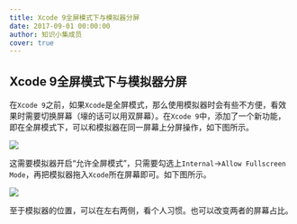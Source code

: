 ```yaml
---
title: Xcode 9全屏模式下与模拟器分屏
date: 2017-09-01 00:00:00
author: 知识小集成员
cover: true
---
```


Xcode 9全屏模式下与模拟器分屏
----------

在`Xcode 9`之前，如果`Xcode`是全屏模式，那么使用模拟器时会有些不方便，看效果时需要切换屏幕（壕的话可以用双屏幕）。在`Xcode 9`中，添加了一个新功能，即在全屏模式下，可以和模拟器在同一屏幕上分屏操作，如下图所示。

![](https://github.com/southpeak/iOS-tech-set/blob/master/images/2017/09/29-1-1.png?raw=true)

这需要模拟器开启“允许全屏模式”，只需要勾选上`Internal`->`Allow Fullscreen Mode`，再把模拟器拖入`Xcode`所在屏幕即可。如下图所示。

![](https://github.com/southpeak/iOS-tech-set/blob/master/images/2017/09/29-1-2.png?raw=true)

至于模拟器的位置，可以在左右两侧，看个人习惯。也可以改变两者的屏幕占比。